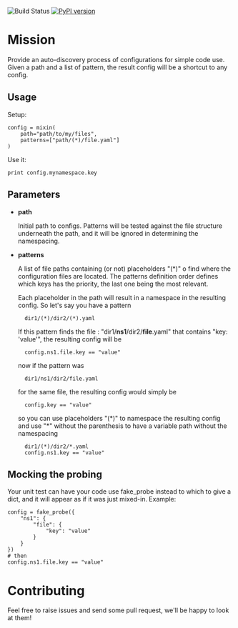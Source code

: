 ![Build Status](https://github.com/stephanerobert/config-mixin/actions/workflows/tox.yml/badge.svg?branch=master)
[![PyPI version](https://badge.fury.io/py/config-mixin.svg?icon=si%3Apython)](https://badge.fury.io/py/config-mixin)

Mission
=======

Provide an auto-discovery process of configurations for simple code use. Given a path and a list of pattern,
the result config will be a shortcut to any config.

## Usage

Setup:

    config = mixin(
        path="path/to/my/files",
        patterns=["path/(*)/file.yaml"]
    )

Use it:

    print config.mynamespace.key

## Parameters

- **path**

    Initial path to configs.  Patterns will be tested against the file structure underneath the path,
    and it will be ignored in determining the namespacing.

- **patterns**

    A list of file paths containing (or not) placeholders "(\*)" o find where the configuration files are located.
    The patterns definition order defines which keys has the priority, the last one being the most relevant.

    Each placeholder in the path will result in a namespace in the resulting config.  So let's say you have a pattern

        dir1/(*)/dir2/(*).yaml

    If this pattern finds the file : "dir1/**ns1**/dir2/**file**.yaml" that contains "key: 'value'", the resulting
    config will be

        config.ns1.file.key == "value"

    now if the pattern was

        dir1/ns1/dir2/file.yaml

    for the same file, the resulting config would simply be

        config.key == "value"

    so you can use placeholders "(\*)" to namespace the resulting config and use "\*" without the parenthesis
    to have a variable path without the namespacing

        dir1/(*)/dir2/*.yaml
        config.ns1.key == "value"

## Mocking the probing

Your unit test can have your code use fake_probe instead to which to give a dict, and it will appear as if it
was just mixed-in. Example:

    config = fake_probe({
        "ns1": {
            "file": {
                "key": "value"
            }
        }
    })
    # then
    config.ns1.file.key == "value"

Contributing
============

Feel free to raise issues and send some pull request, we'll be happy to look at them!
